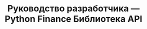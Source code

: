 ﻿---
title: Руководство разработчика — Python Finance Библиотека API
linktitle: Руководство для разработчиков
type: docs
weight: 20
url: /ru/python-net/developer-guide/
description: Python Finance Библиотека API Раздел руководства разработчика охватывает темы, касающиеся работы с файлами OFX, XBRL и iXBRL.
---
